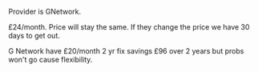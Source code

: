 Provider is GNetwork.

£24/month. Price will stay the same. If they change the price we have 30 days to get out.

G Network have £20/month 2 yr fix savings £96 over 2 years but probs won't go cause flexibility.